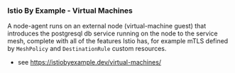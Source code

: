 ### Istio By Example - Virtual Machines

A node-agent runs on an external node (virtual-machine guest) that introduces the postgresql db service running on the node to the service mesh, complete with all of the features Istio has, for example mTLS defined by `MeshPolicy` and `DestinationRule` custom resources.

 * see https://istiobyexample.dev/virtual-machines/
